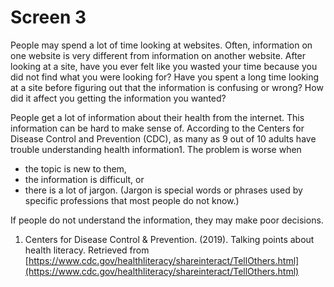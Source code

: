 # Screen 3

People may spend a lot of time looking at websites. Often, information on one website is very different from information on another website. After looking at a site, have you ever felt like you wasted your time because you did not find what you were looking for? Have you spent a long time looking at a site before figuring out that the information is confusing or wrong? How did it affect you getting the information you wanted? 

People get a lot of information about their health from the internet. This information can be hard to make sense of. According to the Centers for Disease Control and Prevention (CDC), as many as 9 out of 10 adults have trouble understanding health information1. The problem is worse when 

- the topic is new to them,
- the information is difficult, or
- there is a lot of jargon. (Jargon is special words or phrases used by specific professions that most people do not know.)  

If people do not understand the information, they may make poor decisions. 

1. Centers for Disease Control & Prevention. (2019). Talking points about health literacy. Retrieved from [https://www.cdc.gov/healthliteracy/shareinteract/TellOthers.html](https://www.cdc.gov/healthliteracy/shareinteract/TellOthers.html)